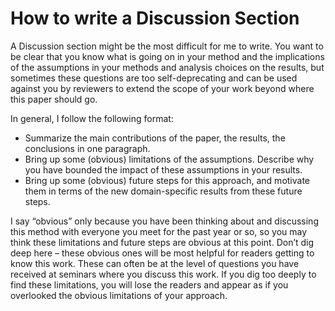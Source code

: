 # How to write a Discussion Section

A Discussion section might be the most difficult for me to write. You want to
be clear that you know what is going on in your method and the implications
of the assumptions in your methods and analysis choices on the results, but
sometimes these questions are too self-deprecating and can be used against you
by reviewers to extend the scope of your work beyond where this paper should
go.

In general, I follow the following format:

- Summarize the main contributions of the paper, the results, the conclusions in one paragraph.
- Bring up some (obvious) limitations of the assumptions. Describe why
you have bounded the impact of these assumptions in your results.
- Bring up some (obvious) future steps for this approach, and motivate them
in terms of the new domain-specific results from these future steps.

I say “obvious” only because you have been thinking about and discussing this
method with everyone you meet for the past year or so, so you may think these
limitations and future steps are obvious at this point. Don’t dig deep here –
these obvious ones will be most helpful for readers getting to know this work.
These can often be at the level of questions you have received at seminars where
you discuss this work. If you dig too deeply to find these limitations, you will
lose the readers and appear as if you overlooked the obvious limitations of your
approach.
